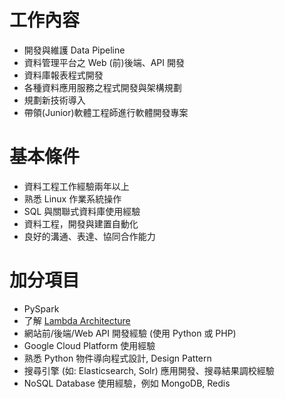 # 工作內容

* 開發與維護 Data Pipeline 
* 資料管理平台之 Web (前)後端、API 開發
* 資料庫報表程式開發
* 各種資料應用服務之程式開發與架構規劃
* 規劃新技術導入 
* 帶領(Junior)軟體工程師進行軟體開發專案

# 基本條件

* 資料工程工作經驗兩年以上
* 熟悉 Linux 作業系統操作
* SQL 與關聯式資料庫使用經驗
* 資料工程，開發與建置自動化
* 良好的溝通、表達、協同合作能力

# 加分項目

* PySpark
* 了解 [Lambda Architecture](https://www.wikiwand.com/en/Lambda_architecture)
* 網站前/後端/Web API 開發經驗 (使用 Python 或 PHP)
* Google Cloud Platform 使用經驗
* 熟悉 Python 物件導向程式設計, Design Pattern
* 搜尋引擎 (如: Elasticsearch, Solr) 應用開發、搜尋結果調校經驗
* NoSQL Database 使用經驗，例如 MongoDB, Redis
